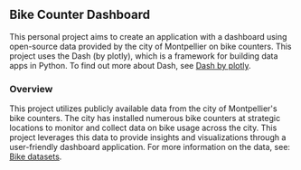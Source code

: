 ## Bike Counter Dashboard

This personal project aims to create an application with a dashboard using open-source data provided by the city of Montpellier on bike counters. This project uses the Dash (by plotly), which is a framework for building data apps in Python. To find out more about Dash, see [Dash by plotly](https://dash.plotly.com/).

### Overview
This project utilizes publicly available data from the city of Montpellier's bike counters. The city has installed numerous bike counters at strategic locations to monitor and collect data on bike usage across the city. This project leverages this data to provide insights and visualizations through a user-friendly dashboard application. For more information on the data, see: [Bike datasets](https://data.montpellier3m.fr/dataset/comptages-velo-et-pieton-issus-des-compteurs-de-velo).
